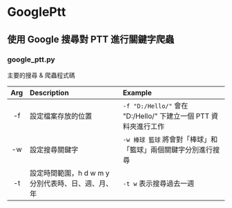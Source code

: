 # GooglePtt
## 使用 Google 搜尋對 PTT 進行關鍵字爬蟲

### google_ptt.py

主要的搜尋 & 爬蟲程式碼

|Arg|Description|Example|
|:---:|:---|:---|
|-f|設定檔案存放的位置|`-f "D:/Hello/"` 會在 "D:/Hello/" 下建立一個 PTT 資料夾進行工作|
|-w|設定搜尋關鍵字|`-w 棒球 籃球` 將會對「棒球」和「籃球」兩個關鍵字分別進行搜尋|
|-t|設定時間範圍，h d w m y分別代表時、日、週、月、年|`-t w` 表示搜尋過去一週|